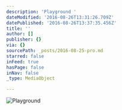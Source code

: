 ```yaml
---
description: 'Playground '
dateModified: '2016-08-26T13:31:26.709Z'
datePublished: '2016-08-26T13:37:35.456Z'
title: ''
author: []
publisher: {}
via: {}
sourcePath: _posts/2016-08-25-pro.md
starred: false
inFeed: true
hasPage: false
inNav: false
_type: MediaObject

---
```

![Playground ](https://the-grid-user-content.s3-us-west-2.amazonaws.com/1d5338ac-1973-44ea-9aea-61fde5213ac0.jpg)